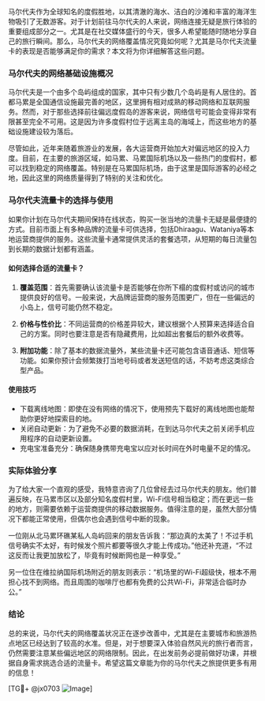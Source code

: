 马尔代夫作为全球知名的度假胜地，以其清澈的海水、洁白的沙滩和丰富的海洋生物吸引了无数游客。对于计划前往马尔代夫的人来说，网络连接无疑是旅行体验的重要组成部分之一。尤其是在社交媒体盛行的今天，很多人希望能随时随地分享自己的旅行瞬间。那么，马尔代夫的网络覆盖情况究竟如何呢？尤其是马尔代夫流量卡的表现是否能够满足你的需求？本文将为你详细解答这些问题。

### 马尔代夫的网络基础设施概况

马尔代夫是一个由多个岛屿组成的国家，其中只有少数几个岛屿是有人居住的。首都马累是全国通信设施最完善的地区，这里拥有相对成熟的移动网络和互联网服务。然而，对于那些选择前往偏远度假岛的游客来说，网络信号可能会变得非常有限甚至完全不可用。这是因为许多度假村位于远离主岛的海域上，而这些地方的基础设施建设较为落后。

尽管如此，近年来随着旅游业的发展，各大运营商开始加大对偏远地区的投入力度。目前，在主要的旅游区域，如马累、马累国际机场以及一些热门的度假村，都可以找到稳定的网络覆盖。特别是在马累国际机场，由于这里是国际游客的必经之地，因此这里的网络质量得到了特别的关注和优化。

### 马尔代夫流量卡的选择与使用

如果你计划在马尔代夫期间保持在线状态，购买一张当地的流量卡无疑是最便捷的方式。目前市面上有多种品牌的流量卡可供选择，包括Dhiraagu、Wataniya等本地运营商提供的服务。这些流量卡通常提供灵活的套餐选项，从短期的每日流量包到长期的数据计划都有涵盖。

#### 如何选择合适的流量卡？

1. **覆盖范围**：首先需要确认该流量卡是否能够在你所下榻的度假村或访问的城市提供良好的信号。一般来说，大品牌运营商的服务范围更广，但在一些偏远的小岛上，信号可能仍然不稳定。
   
2. **价格与性价比**：不同运营商的价格差异较大，建议根据个人预算来选择适合自己的方案。同时也要注意是否有隐藏费用，比如超出套餐后的额外收费等。

3. **附加功能**：除了基本的数据流量外，某些流量卡还可能包含语音通话、短信等功能。如果你预计会频繁拨打当地号码或者发送短信的话，不妨考虑这类综合型产品。

#### 使用技巧

- 下载离线地图：即使在没有网络的情况下，使用预先下载好的离线地图也能帮助你更好地探索目的地。
- 关闭自动更新：为了避免不必要的数据消耗，在到达马尔代夫之前关闭手机应用程序的自动更新设置。
- 充电宝准备充分：确保随身携带充电宝以应对长时间在外时电量不足的情况。

### 实际体验分享

为了给大家一个直观的感受，我特意咨询了几位曾经去过马尔代夫的朋友。他们普遍反映，在马累市区以及部分知名度假村里，Wi-Fi信号相当稳定；而在更远一些的地方，则需要依赖于运营商提供的移动数据服务。值得注意的是，虽然大部分情况下都能正常使用，但偶尔也会遇到信号中断的现象。

一位刚从北马累环礁某私人岛屿回来的朋友告诉我：“那边真的太美了！不过手机信号确实不太好，有时候发个照片都要等很久才能上传成功。”他还补充道，“不过这反而让我更加放松了，毕竟有时候断网也是一种享受。”

另一位住在维拉纳国际机场附近的朋友则表示：“机场里的Wi-Fi超级快，根本不用担心找不到网络。而且周围的咖啡厅也都有免费的公共Wi-Fi，非常适合临时办公。”

### 结论

总的来说，马尔代夫的网络覆盖状况正在逐步改善中，尤其是在主要城市和旅游热点地区已经达到了较高的水准。但是，对于想要深入体验自然风光的旅行者而言，仍然需要注意某些偏远地区的网络限制。因此，在出发前务必提前做好功课，并根据自身需求挑选合适的流量卡。希望这篇文章能为你的马尔代夫之旅提供更多有用的信息！

[TG💪+ @jx0703 ![Image](https://github.com/user-attachments/assets/dbca1d08-cadb-493c-b0ec-ad6f7a83f270)]